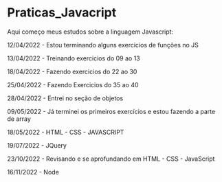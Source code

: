 # Praticas_Javacript
Aqui começo meus estudos sobre a linguagem Javascript:

 12/04/2022 - Estou terminando alguns exercicios de funções no JS

 13/04/2022 - Treinando exercicios do 09 ao 13
 
 18/04/2022 - Fazendo exercicios do 22 ao 30
 
 25/04/2022 - Fazendo Exercicios do 35 ao 40

 28/04/2022 - Entrei no seção de objetos

 09/05/2022 - Já terminei os primeiros exercícios e estou fazendo a parte de array  
 
 18/05/2022 - HTML - CSS - JAVASCRIPT
 
 19/07/2022 - JQuery
 
 23/10/2022 - Revisando e se aprofundando em HTML - CSS - JavaScript 

 16/11/2022 - Node
 
